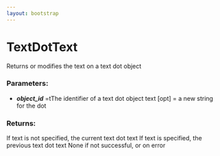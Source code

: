 ```yaml
---
layout: bootstrap
---
```


# TextDotText

Returns or modifies the text on a text dot object
          

### Parameters:

- ***object_id*** =tThe identifier of a text dot object
text [opt] = a new string for the dot
        

### Returns:


If text is not specified, the current text dot text
If text is specified, the previous text dot text
None if not successful, or on error
        


